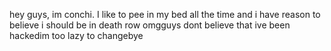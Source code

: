 hey guys, im conchi. I like to pee in my bed all the time and i have reason to believe i should be in death row
omgguys dont believe that ive been hackedim too lazy to changebye
<!---
Chichiwenk/Chichiwenk is a ✨ special ✨ repository because its `README.md` (this file) appears on your GitHub profile.
You can click the Preview link to take a look at your changes.
--->
